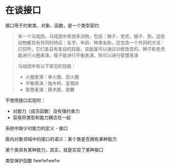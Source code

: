 # 在谈接口
接口用于约束类、对象、函数，是一个类型契约

> 有一个马戏团，马戏团中有很多动物，包括：狮子、老虎、猴子、狗，这些动物都具有共同的特征：名字、年龄、种类名称，还包含一个共同的方法：打招呼，它们各自有各自的技能，技能是可以通过训练改变的。狮子和老虎能进行火圈表演，猴子能进行平衡表演，狗可以进行智慧表演

> 马戏团中有以下常见的技能：
> - 火圈表演：单火圈、双火圈
> - 平衡表演：独木桥、走钢丝
> - 智慧表演：算术题、跳舞

不使用接口实现时：

- 对能力（成员函数）没有强约束力
- 容易将类型和能力耦合在一起

系统中缺少对能力的定义 - 接口

面向对象领域中的接口的语义：某个类是否拥有某种能力

某个类具有某种能力，其实，就是实现了某种接口

类型保护函数 fwefwfwefw 
